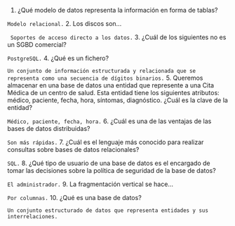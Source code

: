 1. ¿Qué modelo de datos representa la información en forma de tablas?

`Modelo relacional.`
2. Los discos son...

`
Soportes de acceso directo a los datos.`
3. ¿Cuál de los siguientes no es un SGBD comercial?

`PostgreSQL.`
4. ¿Qué es un fichero?

`Un conjunto de información estructurada y relacionada que se representa como una secuencia de dígitos binarios.`
5. Queremos almacenar en una base de datos una entidad que represente a una Cita Médica de un centro de salud. Esta entidad tiene los siguientes atributos: médico, paciente, fecha, hora, síntomas, diagnóstico. ¿Cuál es la clave de la entidad?

`Médico, paciente, fecha, hora.`
6. ¿Cuál es una de las ventajas de las bases de datos distribuidas?

`Son más rápidas.`
7. ¿Cuál es el lenguaje más conocido para realizar consultas sobre bases de datos relacionales?

`SQL.`
8. ¿Qué tipo de usuario de una base de datos es el encargado de tomar las decisiones sobre la política de seguridad de la base de datos?

`El administrador.`
9. La fragmentación vertical se hace...

`Por columnas.`
10. ¿Qué es una base de datos?

`Un conjunto estructurado de datos que representa entidades y sus interrelaciones.`